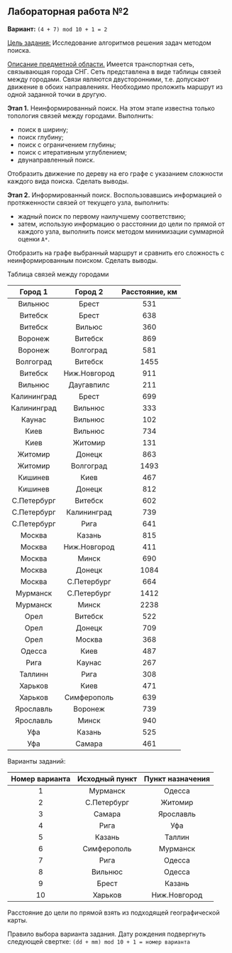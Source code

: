 ## Лабораторная работа №2

**Вариант:** `(4 + 7) mod 10 + 1 = 2`

<ins>Цель задания:</ins> Исследование алгоритмов решения задач методом поиска.

<ins>Описание предметной области.</ins> Имеется транспортная сеть, связывающая
города СНГ. Сеть представлена в виде таблицы связей между городами. Связи
являются двусторонними, т.е. допускают движение в обоих направлениях.  Необходимо
проложить маршрут из одной заданной точки в другую.

**Этап 1.** Неинформированный поиск. На этом этапе известна только
топология связей между городами. Выполнить:

 - поиск в ширину; 
 - поиск глубину;
 - поиск с ограничением глубины; 
 - поиск с итеративным углублением; 
 - двунаправленный поиск.

Отобразить движение по дереву на его графе с указанием сложности каждого вида
поиска. Сделать выводы.

**Этап 2.** Информированный поиск. Воспользовавшись информацией о
протяженности связей от текущего узла, выполнить:

 - жадный поиск по первому наилучшему соответствию; 
 - затем, использую информацию о расстоянии до цели по прямой от каждого узла,
   выполнить поиск методом минимизации суммарной оценки `А*`.

Отобразить на графе выбранный маршрут и сравнить его сложность с
неинформированным поиском. Сделать выводы.

Таблица связей между городами

| Город 1     | Город 2      | Расстояние, км |
| :---:       | :---:        | :---:          |
| Вильнюс     | Брест        | 531            |
| Витебск     | Брест        | 638            |
| Витебск     | Вильюс       | 360            |
| Воронеж     | Витебск      | 869            |
| Воронеж     | Волгоград    | 581            |
| Волгоград   | Витебск      | 1455           |
| Витебск     | Ниж.Новгород | 911            |
| Вильнюс     | Даугавпилс   | 211            |
| Калининград | Брест        | 699            |
| Калининград | Вильнюс      | 333            |
| Каунас      | Вильнюс      | 102            |
| Киев        | Вильнюс      | 734            |
| Киев        | Житомир      | 131            |
| Житомир     | Донецк       | 863            |
| Житомир     | Волгоград    | 1493           |
| Кишинев     | Киев         | 467            |
| Кишинев     | Донецк       | 812            |
| С.Петербург | Витебск      | 602            |
| С.Петербург | Калининград  | 739            |
| С.Петербург | Рига         | 641            |
| Москва      | Казань       | 815            |
| Москва      | Ниж.Новгород | 411            |
| Москва      | Минск        | 690            |
| Москва      | Донецк       | 1084           |
| Москва      | С.Петербург  | 664            |
| Мурманск    | С.Петербург  | 1412           |
| Мурманск    | Минск        | 2238           |
| Орел        | Витебск      | 522            |
| Орел        | Донецк       | 709            |
| Орел        | Москва       | 368            |
| Одесса      | Киев         | 487            |
| Рига        | Каунас       | 267            |
| Таллинн     | Рига         | 308            |
| Харьков     | Киев         | 471            |
| Харьков     | Симферополь  | 639            |
| Ярославль   | Воронеж      | 739            |
| Ярославль   | Минск        | 940            |
| Уфа         | Казань       | 525            |
| Уфа         | Самара       | 461            |

Варианты заданий:

| Номер варианта | Исходный пункт | Пункт назначения |
| :---:          | :---:          | :---:            |
| 1              | Мурманск       | Одесса           |
| 2              | С.Петербург    | Житомир          |
| 3              | Самара         | Ярославль        |
| 4              | Рига           | Уфа              |
| 5              | Казань         | Таллин           |
| 6              | Симферополь    | Мурманск         |
| 7              | Рига           | Одесса           |
| 8              | Вильнюс        | Одесса           |
| 9              | Брест          | Казань           |
| 10             | Харьков        | Ниж.Новгород     |

Расстояние до цели по прямой взять из подходящей географической карты.

Правило выбора варианта задания. Дату рождения подвергнуть следующей
свертке: `(dd + mm) mod 10 + 1 = номер варианта`